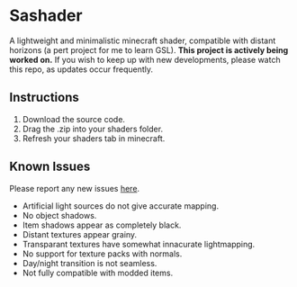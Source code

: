 # Sashader
A lightweight and minimalistic minecraft shader, compatible with distant horizons (a pert project for me to learn GSL).
**This project is actively being worked on.** If you wish to keep up with new developments, please watch this repo, as updates occur frequently.

## Instructions
1. Download the source code.
2. Drag the .zip into your shaders folder.
3. Refresh your shaders tab in minecraft.

## Known Issues
Please report any new issues [here](https://github.com/rccts/sashader/issues/new).
- Artificial light sources do not give accurate mapping.
- No object shadows.
- Item shadows appear as completely black.
- Distant textures appear grainy.
- Transparant textures have somewhat innacurate lightmapping.
- No support for texture packs with normals.
- Day/night transition is not seamless.
- Not fully compatible with modded items.
